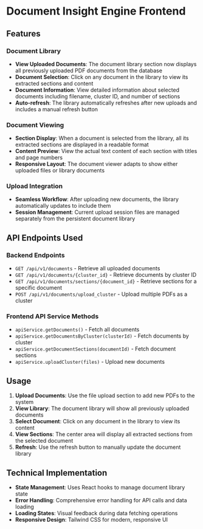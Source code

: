 # Document Insight Engine Frontend

## Features

### Document Library
- **View Uploaded Documents**: The document library section now displays all previously uploaded PDF documents from the database
- **Document Selection**: Click on any document in the library to view its extracted sections and content
- **Document Information**: View detailed information about selected documents including filename, cluster ID, and number of sections
- **Auto-refresh**: The library automatically refreshes after new uploads and includes a manual refresh button

### Document Viewing
- **Section Display**: When a document is selected from the library, all its extracted sections are displayed in a readable format
- **Content Preview**: View the actual text content of each section with titles and page numbers
- **Responsive Layout**: The document viewer adapts to show either uploaded files or library documents

### Upload Integration
- **Seamless Workflow**: After uploading new documents, the library automatically updates to include them
- **Session Management**: Current upload session files are managed separately from the persistent document library

## API Endpoints Used

### Backend Endpoints
- `GET /api/v1/documents` - Retrieve all uploaded documents
- `GET /api/v1/documents/{cluster_id}` - Retrieve documents by cluster ID
- `GET /api/v1/documents/sections/{document_id}` - Retrieve sections for a specific document
- `POST /api/v1/documents/upload_cluster` - Upload multiple PDFs as a cluster

### Frontend API Service Methods
- `apiService.getDocuments()` - Fetch all documents
- `apiService.getDocumentsByCluster(clusterId)` - Fetch documents by cluster
- `apiService.getDocumentSections(documentId)` - Fetch document sections
- `apiService.uploadCluster(files)` - Upload new documents

## Usage

1. **Upload Documents**: Use the file upload section to add new PDFs to the system
2. **View Library**: The document library will show all previously uploaded documents
3. **Select Document**: Click on any document in the library to view its content
4. **View Sections**: The center area will display all extracted sections from the selected document
5. **Refresh**: Use the refresh button to manually update the document library

## Technical Implementation

- **State Management**: Uses React hooks to manage document library state
- **Error Handling**: Comprehensive error handling for API calls and data loading
- **Loading States**: Visual feedback during data fetching operations
- **Responsive Design**: Tailwind CSS for modern, responsive UI
